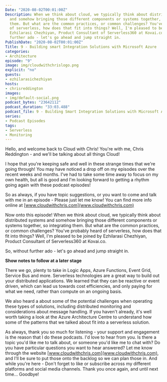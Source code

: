 ```yaml
---
Date: "2020-08-02T00:01:00Z"
Description: When we think about cloud, we typically think about distributed systems
  and somehow bringing those different components or systems together, so integrating
  them. But what are the common practices, or common challenges? You've probably heard
  of serverless, how does that fit into things? Well, I'm pleased to be joined by
  Ezhilarasi Chezhiyan, Product Consultant of Serverless360 at Kovai.co. So, without
  further ado - let's go ahead and jump straight in.
PublishDate: "2020-08-02T00:01:00Z"
Title: 9 - Building smart Integration Solutions with Microsoft Azure
categories:
- Architecture
episode: "9"
image: img/cloudwithchrislogo.png
explicit: "no"
guests:
- ezhilarasichezhiyan
hosts:
- chrisreddington
images:
- img/default-social.png
podcast_bytes: "23642112"
podcast_duration: "33:03.488"
podcast_file: 9 - Building Smart Integration Solutions with Microsoft Azure.mp3
series:
- Podcast Episodes
tags:
- Serverless
- Monitoring
---
```

Hello, and welcome back to Cloud with Chris! You're with me, Chris Reddington - and we'll be talking about all things Cloud!

I hope that you're keeping safe and well in these strange times that we're going through! You may have noticed a drop off on my episodes over the recent weeks and months. I've had to take some time away to focus on my own health, but all is good and I'm looking forward to getting a rhythm going again with these podcast episodes!

So as always, if you have topic suggestions, or you want to come and talk with me in an episode - Please just let me know! You can find more info online at [www.cloudwithchris.com](www.cloudwithchris.com)

Now onto this episode! When we think about cloud, we typically think about distributed systems and somehow bringing those different components or systems together, so integrating them. But what are the common practices, or common challenges? You've probably heard of serverless, how does that fit into things? Well, I'm pleased to be joined by Ezhilarasi Chezhiyan, Product Consultant of Serverless360 at Kovai.co.

So, without further ado - let's go ahead and jump straight in.

**Show notes to follow at a later stage**

There we go, plenty to take in Logic Apps, Azure Functions, Event Grid, Service Bus and more. Serverless technologies are a great way to build out your distributed applications. We learned that they can be reactive or event driven, which can lead us towards cost efficiencies, and only paying for what we need, rather than compute on an ongoing basis.

We also heard a about some of the potential challenges when operating these types of solutions, including distributed monitoring and considerations about message handling. If you haven't already, it's well worth taking a look at the Azure Architecture Centre to understand how some of the patterns that we talked about fit into a serverless solution.

As always, thank you so much for listening - your support and engagement is the reason that I do these podcasts. I'd love to hear from you. Is there a topic you'd like me to talk about, or someone you'd like me to chat with? Do you have particular questions you want to hear answered? Let me know through the website [www.cloudwithchris.com](www.cloudwithchris.com), and I'll be sure to put those onto the backlog so we can plan those in. And while you're here - Don't forget to like or subscribe across my different platforms and social media channels. Thank you once again, and until next time… Goodbye!
